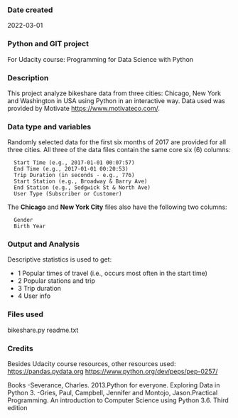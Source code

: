 

### Date created
2022-03-01

### Python and GIT project
For Udacity course: Programming for Data Science with Python

### Description
This project analyze bikeshare data from three cities: Chicago, New York and Washington in USA using Python in an interactive way. Data used was provided by Motivate <https://www.motivateco.com/>.

### Data type and variables
Randomly selected data for the first six months of 2017 are provided for all three cities. All three of the data files contain the same core six (6) columns:

      Start Time (e.g., 2017-01-01 00:07:57)
      End Time (e.g., 2017-01-01 00:20:53)
      Trip Duration (in seconds - e.g., 776)
      Start Station (e.g., Broadway & Barry Ave)
      End Station (e.g., Sedgwick St & North Ave)
      User Type (Subscriber or Customer)

The **Chicago** and **New York City** files also have the following two columns:

      Gender
      Birth Year

### Output and Analysis

Descriptive statistics is used to get:

- 1 Popular times of travel (i.e., occurs most often in the start time)
- 2 Popular stations and trip
- 3 Trip duration
- 4 User info

### Files used
bikeshare.py
readme.txt

### Credits
Besides Udacity course resources, other resources used:
https://pandas.pydata.org
https://www.python.org/dev/peps/pep-0257/

Books
-Severance, Charles. 2013.Python for everyone. Exploring Data in Python 3.
-Gries, Paul, Campbell, Jennifer and Montojo, Jason.Practical Programming. An introduction to Computer Science using Python 3.6. Third edition
